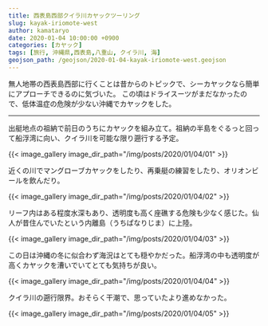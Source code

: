 ```yaml
---
title: 西表島西部クイラ川カヤックツーリング
slug: kayak-iriomote-west
author: kamataryo
date: 2020-01-04 10:00:00 +0900
categories: [カヤック]
tags: [旅行, 沖縄県,西表島,八重山, クイラ川, 海]
geojson_path: /geojson/2020-01-04-kayak-iriomote-west.geojson
---
```

無人地帯の西表島西部に行くことは昔からのトピックで、シーカヤックなら簡単にアプローチできるのに気づいた。
この頃はドライスーツがまだなかったので、低体温症の危険が少ない沖縄でカヤックをした。


---
出艇地点の祖納で前日のうちにカヤックを組み立て。祖納の半島をぐるっと回って船浮湾に向い、クイラ川を可能な限り遡行する予定。

{{< image_gallery image_dir_path="/img/posts/2020/01/04/01" >}}

近くの川でマングローブカヤックをしたり、再乗艇の練習をしたり、オリオンビールを飲んだり。

{{< image_gallery image_dir_path="/img/posts/2020/01/04/02" >}}

リーフ内はある程度水深もあり、透明度も高く座礁する危険も少なく感じた。仙人が昔住んでいたという内離島（うちぱなりじま）に上陸。

{{< image_gallery image_dir_path="/img/posts/2020/01/04/03" >}}

この日は沖縄の冬に似合わず海況はとても穏やかだった。船浮湾の中も透明度が高くカヤックを漕いでいてとても気持ちが良い。

{{< image_gallery image_dir_path="/img/posts/2020/01/04/04" >}}

クイラ川の遡行限界。おそらく干潮で、思っていたより進めなかった。

{{< image_gallery image_dir_path="/img/posts/2020/01/04/05" >}}
